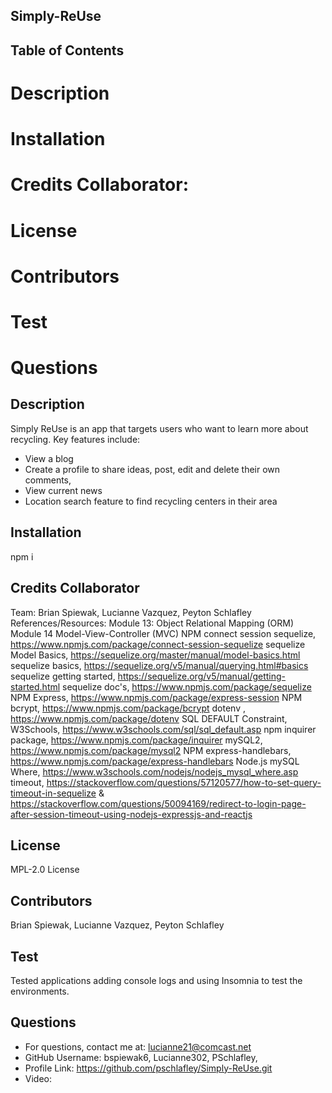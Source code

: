 ## Simply-ReUse

## Table of Contents
# Description
# Installation
# Credits Collaborator: 
# License
# Contributors
# Test 
# Questions 


## Description 
Simply ReUse is an app that targets users who want to learn more about recycling. 
Key features include: 
* View a blog
* Create a profile to share ideas, post, edit and delete their own comments, 
* View current news
* Location search feature to find recycling centers in their area


## Installation
npm i 

## Credits Collaborator 
Team: Brian Spiewak, Lucianne Vazquez, Peyton Schlafley 
References/Resources: 
Module 13: Object Relational Mapping (ORM) Module 14 Model-View-Controller (MVC) NPM connect session sequelize, https://www.npmjs.com/package/connect-session-sequelize sequelize Model Basics, https://sequelize.org/master/manual/model-basics.html sequelize basics, https://sequelize.org/v5/manual/querying.html#basics sequelize getting started, https://sequelize.org/v5/manual/getting-started.html sequelize doc's, https://www.npmjs.com/package/sequelize NPM Express, https://www.npmjs.com/package/express-session NPM bcrypt, https://www.npmjs.com/package/bcrypt dotenv , https://www.npmjs.com/package/dotenv SQL DEFAULT Constraint, W3Schools, https://www.w3schools.com/sql/sql_default.asp npm inquirer package, https://www.npmjs.com/package/inquirer mySQL2, https://www.npmjs.com/package/mysql2 NPM express-handlebars, https://www.npmjs.com/package/express-handlebars Node.js mySQL Where, https://www.w3schools.com/nodejs/nodejs_mysql_where.asp timeout, https://stackoverflow.com/questions/57120577/how-to-set-query-timeout-in-sequelize & https://stackoverflow.com/questions/50094169/redirect-to-login-page-after-session-timeout-using-nodejs-expressjs-and-reactjs

## License
MPL-2.0 License

## Contributors
Brian Spiewak, Lucianne Vazquez, Peyton Schlafley 

## Test 
Tested applications adding console logs and using Insomnia to test the environments.

## Questions 
* For questions, contact me at: lucianne21@comcast.net
* GitHub Username: bspiewak6, Lucianne302,  PSchlafley,  
* Profile Link: https://github.com/pschlafley/Simply-ReUse.git 
* Video: 